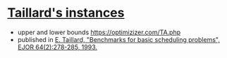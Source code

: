 # [Taillard's instances](http://mistic.heig-vd.ch/taillard/problemes.dir/ordonnancement.dir/ordonnancement.html)

- upper and lower bounds https://optimizizer.com/TA.php
- published in [E. Taillard, "Benchmarks for basic scheduling problems", EJOR 64(2):278-285, 1993.](http://mistic.heig-vd.ch/taillard/articles.dir/Taillard1993EJOR.pdf)